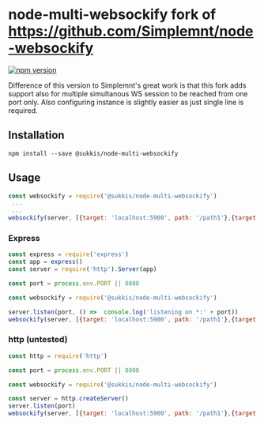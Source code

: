 # node-multi-websockify fork of https://github.com/Simplemnt/node-websockify

[![npm version](https://badge.fury.io/js/%40sukkis%2Fnode-multi-websockify.svg)](https://badge.fury.io/js/%40sukkis%2Fnode-multi-websockify)



Difference of this version to Simplemnt's great work is that this fork adds support also for multiple simultanous WS session to be reached from one port only. Also configuring instance is slightly easier as just single line is required.


## Installation 

```
npm install --save @sukkis/node-multi-websockify
```

## Usage

```javascript
const websockify = require('@sukkis/node-multi-websockify')
 ...
 ...
websockify(server, [{target: 'localhost:5900', path: '/path1'},{target: 'localhost:5900', path: '/path2'}]) // create websockify servers in array of objects
```
### Express

```javascript
const express = require('express')
const app = express()
const server = require('http').Server(app)

const port = process.env.PORT || 8080

const websockify = require('@sukkis/node-multi-websockify')

server.listen(port, () =>  console.log('listening on *:' + port))
websockify(server, [{target: 'localhost:5900', path: '/path1'},{target: 'localhost:5900', path: '/path2'}]) // create websockify servers in array of objects
```

### http (untested)
```javascript
const http = require('http')

const port = process.env.PORT || 8080

const websockify = require('@sukkis/node-multi-websockify')

const server = http.createServer()
server.listen(port)
websockify(server, [{target: 'localhost:5900', path: '/path1'},{target: 'localhost:5900', path: '/path2'}]) // create websockify servers in array of objects
```
